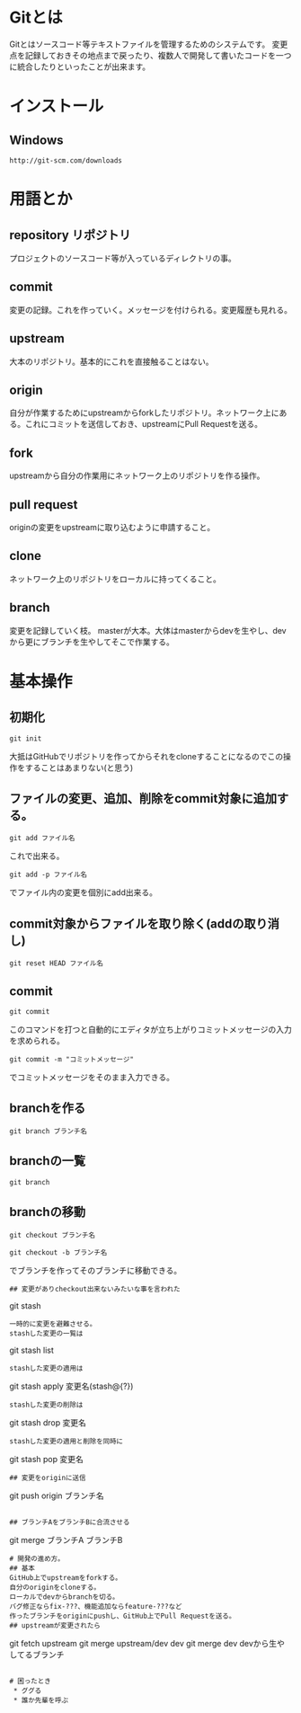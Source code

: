 # Gitとは
Gitとはソースコード等テキストファイルを管理するためのシステムです。
変更点を記録しておきその地点まで戻ったり、複数人で開発して書いたコードを一つに統合したりといったことが出来ます。

# インストール
## Windows
`http://git-scm.com/downloads`

# 用語とか
## repository リポジトリ
プロジェクトのソースコード等が入っているディレクトリの事。
## commit
変更の記録。これを作っていく。メッセージを付けられる。変更履歴も見れる。
## upstream
大本のリポジトリ。基本的にこれを直接触ることはない。
## origin
自分が作業するためにupstreamからforkしたリポジトリ。ネットワーク上にある。これにコミットを送信しておき、upstreamにPull Requestを送る。
## fork
upstreamから自分の作業用にネットワーク上のリポジトリを作る操作。
## pull request
originの変更をupstreamに取り込むように申請すること。
## clone
ネットワーク上のリポジトリをローカルに持ってくること。
## branch
変更を記録していく枝。
masterが大本。大体はmasterからdevを生やし、devから更にブランチを生やしてそこで作業する。

# 基本操作
## 初期化
```
git init
```
大抵はGitHubでリポジトリを作ってからそれをcloneすることになるのでこの操作をすることはあまりない(と思う)
## ファイルの変更、追加、削除をcommit対象に追加する。
```
git add ファイル名
```
これで出来る。
```
git add -p ファイル名
```
でファイル内の変更を個別にadd出来る。
## commit対象からファイルを取り除く(addの取り消し)
```
git reset HEAD ファイル名
```
## commit
```
git commit
```
このコマンドを打つと自動的にエディタが立ち上がりコミットメッセージの入力を求められる。
```
git commit -m "コミットメッセージ"
```
でコミットメッセージをそのまま入力できる。
## branchを作る
```
git branch ブランチ名
```
## branchの一覧
```
git branch
```
## branchの移動
```
git checkout ブランチ名
```
```
git checkout -b ブランチ名
```
でブランチを作ってそのブランチに移動できる。
```
## 変更がありcheckout出来ないみたいな事を言われた
```
git stash
```
一時的に変更を避難させる。
stashした変更の一覧は
```
git stash list
```
stashした変更の適用は
```
git stash apply 変更名(stash@{?})
```
stashした変更の削除は
```
git stash drop 変更名
```
stashした変更の適用と削除を同時に
```
git stash pop 変更名
```
## 変更をoriginに送信
```
git push origin ブランチ名
```

## ブランチAをブランチBに合流させる
```
git merge ブランチA ブランチB
```
# 開発の進め方。
## 基本
GitHub上でupstreamをforkする。
自分のoriginをcloneする。
ローカルでdevからbranchを切る。
バグ修正ならfix-???、機能追加ならfeature-???など
作ったブランチをoriginにpushし、GitHub上でPull Requestを送る。
## upstreamが変更されたら
```
git fetch upstream
git merge upstream/dev dev
git merge dev devから生やしてるブランチ
```

# 困ったとき
 * ググる
 * 誰か先輩を呼ぶ
